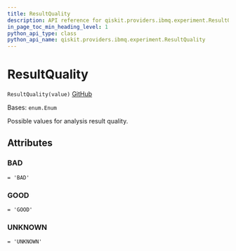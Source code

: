 ```yaml
---
title: ResultQuality
description: API reference for qiskit.providers.ibmq.experiment.ResultQuality
in_page_toc_min_heading_level: 1
python_api_type: class
python_api_name: qiskit.providers.ibmq.experiment.ResultQuality
---
```


# ResultQuality

<span id="qiskit.providers.ibmq.experiment.ResultQuality" />

`ResultQuality(value)` [GitHub](https://github.com/qiskit/qiskit-ibmq-provider/tree/stable/0.19/qiskit/providers/ibmq/experiment/constants.py "view source code")

Bases: `enum.Enum`

Possible values for analysis result quality.

## Attributes

<span id="qiskit.providers.ibmq.experiment.ResultQuality.BAD" />

### BAD

`= 'BAD'`

<span id="qiskit.providers.ibmq.experiment.ResultQuality.GOOD" />

### GOOD

`= 'GOOD'`

<span id="qiskit.providers.ibmq.experiment.ResultQuality.UNKNOWN" />

### UNKNOWN

`= 'UNKNOWN'`


